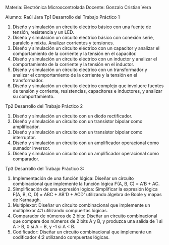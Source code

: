 
Materia: Electrónica Microocontrolada
Docente: Gonzalo Cristian Vera

Alumno: Raúl Jara
Tp1
Desarrollo del Trabajo Práctico 1

1.	Diseño y simulación un circuito eléctrico básico con una fuente de tensión, resistencia
y un LED.
2. Diseño y simulación un circuito eléctrico básico con conexión serie, paralelo y mixta.
Analizar corrientes y tensiones.
3. Diseño y simulación un circuito eléctrico con un capacitor y analizar el comportamiento
de la corriente y la tensión en el capacitor.
4. Diseño y simulación un circuito eléctrico con un inductor y analizar el comportamiento
de la corriente y la tensión en el inductor.
5. Diseño y simulación un circuito eléctrico con un transformador y analizar el
comportamiento de la corriente y la tensión en el transformador.
6. Diseño y simulación un circuito eléctrico complejo que involucre fuentes de tensión y
corriente, resistencias, capacitores e inductores, y analizar su comportamiento.

Tp2 
Desarrollo del Trabajo Práctico 2
1. Diseño y simulación un circuito con un diodo rectificador.
2. Diseño y simulación un circuito con un transistor bipolar como amplificador.
3. Diseño y simulación un circuito con un transistor bipolar como interruptor.
4. Diseño y simulación un circuito con un amplificador operacional como sumador inversor.
5. Diseño y simulación un circuito con un amplificador operacional como
comparador.



Tp3
Desarrollo del Trabajo Práctico 3:

1. Implementación de una función lógica: Diseñar un circuito combinacional
que implemente la función lógica F(A, B, C) = A'B + AC.
2. Simplificación de una expresión lógica: Simplificar la expresión lógica F(A, B, C, D) = ABC + AB'D + ACD' utilizando álgebra de Boole y mapas de Karnaugh.
3. Multiplexor: Diseñar un circuito combinacional que implemente un
multiplexor 4:1 utilizando compuertas lógicas.
4. Comparador de números de 2 bits: Diseñar un circuito combinacional que compare dos números de 2 bits A y B, y produzca una salida de 1 si A > B, 0 si A = B, y -1 si A < B.
5. Codificador: Diseñar un circuito combinacional que implemente un
codificador 4:2 utilizando compuertas lógicas.
